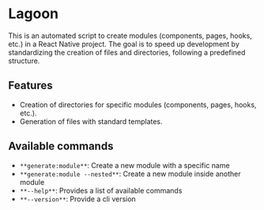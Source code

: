 # Lagoon

This is an automated script to create modules (components, pages, hooks, etc.) in a React Native project. The goal is to speed up development by standardizing the creation of files and directories, following a predefined structure.

## Features

- Creation of directories for specific modules (components, pages, hooks, etc.).
- Generation of files with standard templates.

## Available commands

- `**generate:module**`: Create a new module with a specific name
- `**generate:module --nested**`: Create a new module inside another module
- `**--help**`: Provides a list of available commands
- `**--version**`: Provide a cli version
